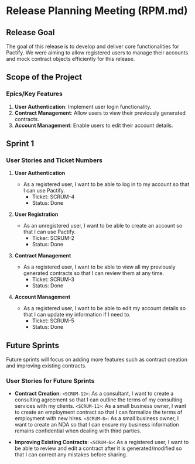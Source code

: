 # Release Planning Meeting (RPM.md)

## Release Goal
The goal of this release is to develop and deliver core functionalities for Pactify. We were aiming to allow registered users to manage their accounts and mock contract objects efficiently for this release. 

## Scope of the Project

### Epics/Key Features
1. **User Authentication**: Implement user login functionality.
2. **Contract Management**: Allow users to view their previously generated contracts.
3. **Account Management**: Enable users to edit their account details.

<!-- ### Participants
- **Product Owner**: [Name]
- **Scrum Master**: [Name]
- **Development Team**: [Names]
- **Stakeholders**: [Names] -->

<!-- NOT NEEDED, RIGHT? -->

## Sprint 1

### User Stories and Ticket Numbers

1. **User Authentication**
   - As a registered user, I want to be able to log in to my account so that I can use Pactify. 
     - Ticket: SCRUM-4
     - Status: Done

2. **User Registration**
   - As an unregistered user, I want to be able to create an account so that I can use Pactify.
     - Ticker: SCRUM-2
     - Status: Done

3. **Contract Management**
   - As a registered user, I want to be able to view all my previously generated contracts so that I can review them at any time.
     - Ticket: SCRUM-3
     - Status: Done

4. **Account Management**
   - As a registered user, I want to be able to edit my account details so that I can update my information if I need to.
     - Ticket: SCRUM-5
     - Status: Done



## Future Sprints
Future sprints will focus on adding more features such as contract creation and improving existing contracts. 

### User Stories for Future Sprints
- **Contract Creation**: 
`<SCRUM-12>`: As a consultant, I want to create a consulting agreement so that I can outline the terms of my consulting services with my clients.
`<SCRUM-11>`: As a small business owner, I want to create an employment contract so that I can formalize the terms of employment with new hires.
`<SCRUM-8>`: As a small business owner, I want to create an NDA so that I can ensure my business information remains confidential when dealing with third parties.

- **Improving Existing Contracts**: 
`<SCRUM-6>`: As a registered user, I want to be able to review and edit a contract after it is generated/modified so that I can correct any mistakes before sharing.
